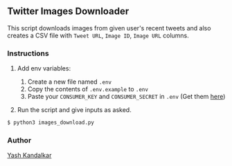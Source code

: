 ## Twitter Images Downloader

This script downloads images from given user's recent tweets and also creates a CSV file with `Tweet URL`, `Image ID`, `Image URL` columns.

### Instructions

1. Add env variables:

   1. Create a new file named `.env`
   2. Copy the contents of `.env.example` to `.env`
   3. Paste your `CONSUMER_KEY` and `CONSUMER_SECRET` in `.env` (Get them [here](https://developer.twitter.com/))

2. Run the script and give inputs as asked.

```sh
$ python3 images_download.py
```

### Author

[Yash Kandalkar](https://github.com/YashKandalkar)
